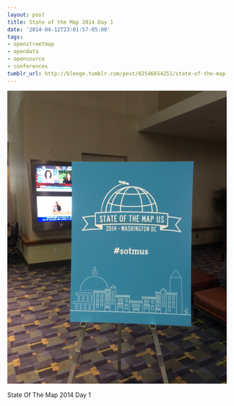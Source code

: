 ```yaml
---
layout: post
title: State of the Map 2014 Day 1
date: '2014-04-12T23:01:57-05:00'
tags:
- openstreetmap
- opendata
- opensource
- conferences
tumblr_url: http://bleege.tumblr.com/post/82546654251/state-of-the-map-2014-day-1
---
```


![](/tumblr_files/tumblr_n3yb79WfRX1rsjbmgo1_1280.jpg)

<!--excerpt.start-->
State Of The Map 2014 Day 1
<!--excerpt.end-->
